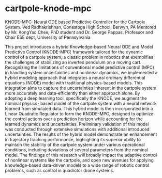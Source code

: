 # cartpole-knode-mpc
KNODE-MPC: Neural ODE based Predictive Controller for the Cartpole System.
Ved Radhakrishnan,
Conestoga High School, Berwyn, PA
Mentored by Mr. KongYao Chee, PhD student and Dr. George Pappas, Professor and Chair
ESE dept, University of Pennsylvania

This project introduces a hybrid Knowledge-based Neural ODE and Model Predictive Control
(KNODE-MPC) framework tailored for the dynamic control of a cartpole system, a classic
problem in robotics that exemplifies the challenges of stabilizing an inverted pendulum on a
moving cart. Recognizing the limitations of conventional model predictive control (MPC) in
handling system uncertainties and nonlinear dynamics, we implemented a hybrid modeling
approach that integrates a neural ordinary differential equations (NODE) model with traditional
physics-based models. This integration aims to capture the uncertainties inherent in the cartpole
system more accurately and data-efficiently than either approach alone.
By adopting a deep learning tool, specifically the KNODE, we augment the nominal physics-
based model of the cartpole system with a neural network learned from simulated data. This
hybrid model is then incorporated into a Linear Quadratic Regulator to form the KNODE-MPC,
designed to optimize the control actions over a prediction horizon while accounting for the
learned dynamics and uncertainties.
Preliminary validation of this model was conducted through extensive simulations with additional
introduced uncertainties. The results of the hybrid model demonstrate an enhancement in
trajectory tracking performance, highlighting its superior ability to maintain the stability of the
cartpole system under various operational conditions, including deviations of several
parameters from the nominal model.
The findings of this research will broadly impact the adaptive control of nonlinear systems like
the cartpole, and open new avenues for applying knowledge-based data-driven models to a
wide range of robotic control problems, such as control in quadrotor drone systems.
